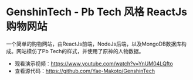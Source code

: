 # GenshinTech - Pb Tech 风格 ReactJs 购物网站

一个简单的购物网站，由ReactJs前端，NodeJs后端，以及MongoDB数据库构成。网站模仿了Pb Tech的样式，并使用了原神的人物数据。

- 观看演示视频：https://www.youtube.com/watch?v=YnUM04LQfto
- 查看源代码：https://github.com/Yae-Makoto/GenshinTech
